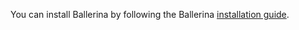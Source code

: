 You can install Ballerina by following the Ballerina [installation guide](https://ballerina.io/learn/installing-ballerina/). 
